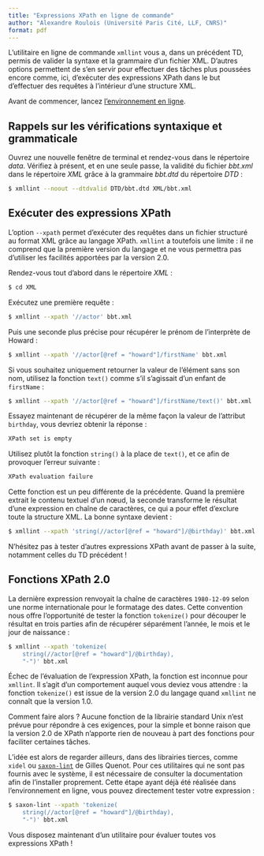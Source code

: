 ```yaml
---
title: "Expressions XPath en ligne de commande"
author: "Alexandre Roulois (Université Paris Cité, LLF, CNRS)"
format: pdf
---
```


L’utilitaire en ligne de commande `xmllint` vous a, dans un précédent TD, permis de valider la syntaxe et la grammaire d’un fichier XML. D’autres options permettent de s’en servir pour effectuer des tâches plus poussées encore comme, ici, d’exécuter des expressions XPath dans le but d’effectuer des requêtes à l’intérieur d’une structure XML.

Avant de commencer, lancez [l’environnement en ligne](https://mybinder.org/v2/gh/Alex-bzh/python-M2ILTS/main).

## Rappels sur les vérifications syntaxique et grammaticale

Ouvrez une nouvelle fenêtre de terminal et rendez-vous dans le répertoire *data*. Vérifiez à présent, et en une seule passe, la validité du fichier *bbt.xml* dans le répertoire *XML* grâce à la grammaire *bbt.dtd* du répertoire *DTD* :

```bash
$ xmllint --noout --dtdvalid DTD/bbt.dtd XML/bbt.xml
```

## Exécuter des expressions XPath

L’option `--xpath` permet d’exécuter des requêtes dans un fichier structuré au format XML grâce au langage XPath. `xmllint` a toutefois une limite : il ne comprend que la première version du langage et ne vous permettra pas d’utiliser les facilités apportées par la version 2.0.

Rendez-vous tout d’abord dans le répertoire *XML* :

```bash
$ cd XML
```

Exécutez une première requête :

```bash
$ xmllint --xpath '//actor' bbt.xml
```

Puis une seconde plus précise pour récupérer le prénom de l’interprète de Howard :

```bash
$ xmllint --xpath '//actor[@ref = "howard"]/firstName' bbt.xml
```

Si vous souhaitez uniquement retourner la valeur de l’élément sans son nom, utilisez la fonction `text()` comme s’il s’agissait d’un enfant de `firstName` :

```bash
$ xmllint --xpath '//actor[@ref = "howard"]/firstName/text()' bbt.xml
```

Essayez maintenant de récupérer de la même façon la valeur de l’attribut `birthday`, vous devriez obtenir la réponse :

```bash
XPath set is empty
```

Utilisez plutôt la fonction `string()` à la place de `text()`, et ce afin de provoquer l’erreur suivante :

```bash
XPath evaluation failure
```

Cette fonction est un peu différente de la précédente. Quand la première extrait le contenu textuel d’un nœud, la seconde transforme le résultat d’une expression en chaîne de caractères, ce qui a pour effet d’exclure toute la structure XML. La bonne syntaxe devient :

```bash
$ xmllint --xpath 'string(//actor[@ref = "howard"]/@birthday)' bbt.xml
```

N’hésitez pas à tester d’autres expressions XPath avant de passer à la suite, notamment celles du TD précédent !

## Fonctions XPath 2.0

La dernière expression renvoyait la chaîne de caractères `1980-12-09` selon une norme internationale pour le formatage des dates. Cette convention nous offre l’opportunité de tester la fonction `tokenize()` pour découper le résultat en trois parties afin de récupérer séparément l’année, le mois et le jour de naissance :

```bash
$ xmllint --xpath 'tokenize(
	string(//actor[@ref = "howard"]/@birthday),
	"-")' bbt.xml
```

Échec de l’évaluation de l’expression XPath, la fonction est inconnue pour `xmllint`. Il s’agit d’un comportement auquel vous deviez vous attendre : la fonction `tokenize()` est issue de la version 2.0 du langage quand `xmllint` ne connaît que la version 1.0.

Comment faire alors ? Aucune fonction de la librairie standard Unix n’est prévue pour répondre à ces exigences, pour la simple et bonne raison que la version 2.0 de XPath n’apporte rien de nouveau à part des fonctions pour faciliter certaines tâches.

L’idée est alors de regarder ailleurs, dans des librairies tierces, comme `xidel` ou [`saxon-lint`](https://gitlab.com/GillesQuenot/saxon-lint) de Gilles Quenot. Pour ces utilitaires qui ne sont pas fournis avec le système, il est nécessaire de consulter la documentation afin de l’installer proprement. Cette étape ayant déjà été réalisée dans l’environnement en ligne, vous pouvez directement tester votre expression :

```bash
$ saxon-lint --xpath 'tokenize(
	string(//actor[@ref = "howard"]/@birthday),
	"-")' bbt.xml
```

Vous disposez maintenant d’un utilitaire pour évaluer toutes vos expressions XPath !

